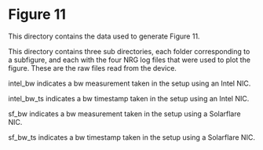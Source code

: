 # Figure 11

This directory contains the data used to generate Figure 11.

This directory contains three sub directories, each folder corresponding to a subfigure, and each with the four NRG log files  that were used to plot the figure. These are the raw files read from the device.

intel_bw indicates a bw measurement taken in the setup using an Intel NIC.

intel_bw_ts indicates a bw timestamp taken in the setup using an Intel NIC.

sf_bw indicates a bw measurement taken in the setup using a Solarflare NIC.

sf_bw_ts indicates a bw timestamp taken in the setup using a Solarflare NIC.
